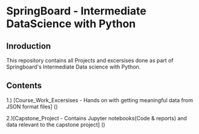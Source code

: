 # SpringBoard - Intermediate DataScience with Python

## Inroduction
This repository contains all Projects and excersises done as part of Springboard's Intermediate Data science with Python.

## Contents

1.) [Course_Work_Excersises - Hands on with getting meaningful data from JSON format files]
()

2.)[Capstone_Project - Contains Jupyter notebooks(Code & reports) and data relevant to the capstone project]
()
